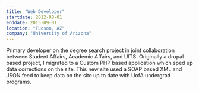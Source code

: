 ```yaml
---
title: "Web Developer"
startdate: 2012-08-01
enddate: 2015-09-01
location: "Tucson, AZ"
company: "University of Arizona"
---
```


Primary developer on the degree search project in joint collaboration between Student Affairs, Academic Affairs, and UITS. Originally a drupal based project, I migrated to a Custom PHP based application which sped up data corrections on the site. This new site used a SOAP based XML and JSON feed to keep data on the site up to date with UofA undergrad programs.